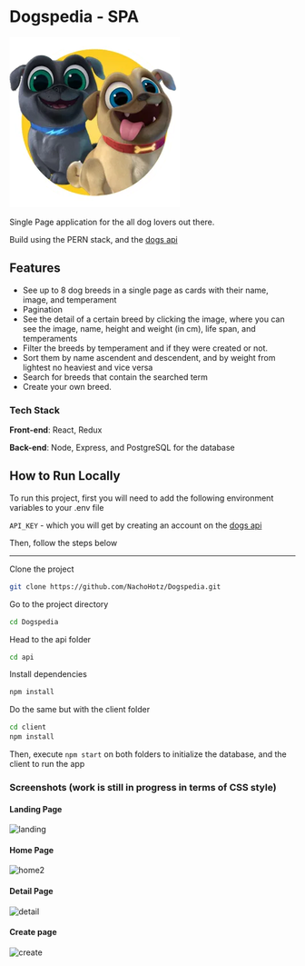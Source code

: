 # Dogspedia - SPA

![Logo](https://raw.githubusercontent.com/NachoHotz/Dogspedia/main/dog.png)

Single Page application for the all dog lovers out there.

Build using the PERN stack, and the [dogs api](https://thedogapi.com)

## Features

- See up to 8 dog breeds in a single page as cards with their name, image, and temperament
- Pagination
- See the detail of a certain breed by clicking the image, where you can see the image, name, height and weight (in cm), life span, and temperaments
- Filter the breeds by temperament and if they were created or not.
- Sort them by name ascendent and descendent, and by weight from lightest no heaviest and vice versa
- Search for breeds that contain the searched term
- Create your own breed.

### Tech Stack

**Front-end**: React, Redux

**Back-end**: Node, Express, and PostgreSQL for the database

## How to Run Locally

To run this project, first you will need to add the following environment variables to your .env file

`API_KEY` - which you will get by creating an account on the [dogs api](https://thedogapi.com)

Then, follow the steps below

---
Clone the project

```bash
git clone https://github.com/NachoHotz/Dogspedia.git
```

Go to the project directory

```bash
cd Dogspedia
```

Head to the api folder

```bash
cd api
```

Install dependencies

```bash
npm install
```

Do the same but with the client folder

```bash
cd client
npm install
```

Then, execute `npm start` on both folders to initialize the database, and the client to run the app

### Screenshots (work is still in progress in terms of CSS style)

#### Landing Page

![landing](https://user-images.githubusercontent.com/72778896/130497918-0bd147cf-2c6a-41f1-b2eb-e78f70cf7496.jpg)

#### Home Page

![home2](https://user-images.githubusercontent.com/72778896/130499340-b3e89b7d-b3a0-4b02-94b2-cb7fd97727bf.jpg)

#### Detail Page

![detail](https://user-images.githubusercontent.com/72778896/130498004-b3cc7baa-1bb9-428b-b882-426eeb3676e3.jpg)

#### Create page

![create](https://user-images.githubusercontent.com/72778896/130498042-2c12f68f-41da-423b-b8c0-96eacbfe61b1.jpg)
